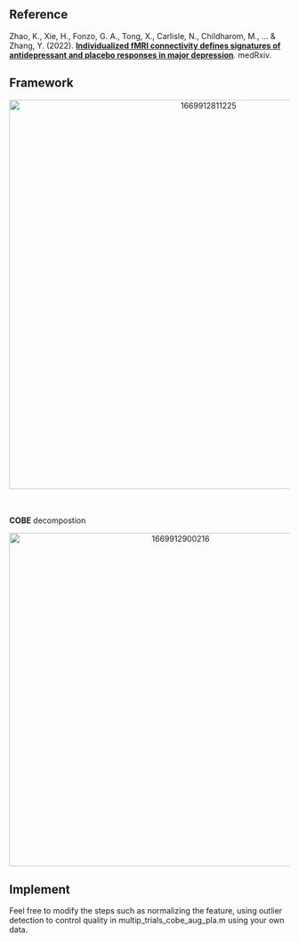 ## Reference<br />
Zhao, K., Xie, H., Fonzo, G. A., Tong, X., Carlisle, N., Childharom, M., ... & Zhang, Y. (2022). [__Individualized fMRI connectivity defines signatures of antidepressant and placebo responses in major depression__](https://www.medrxiv.org/content/10.1101/2022.09.12.22279659v3). medRxiv.
## Framework<br />
<div align=center>
<img width="700" alt="1669912811225" src="https://user-images.githubusercontent.com/55502834/205109460-20a3e839-7ce8-4f45-8d82-99f18beb0af0.png">
</div>
<br />
<br />

__COBE__ decompostion
<div align=center>
<img width="600" alt="1669912900216" src="https://user-images.githubusercontent.com/55502834/205109779-98f0987c-2d37-4603-b10f-6bfd4bb84b91.png">
</div>

## Implement<br />
Feel free to modify the steps such as normalizing the feature, using outlier detection to control quality in multip_trials_cobe_aug_pla.m using your own data.
